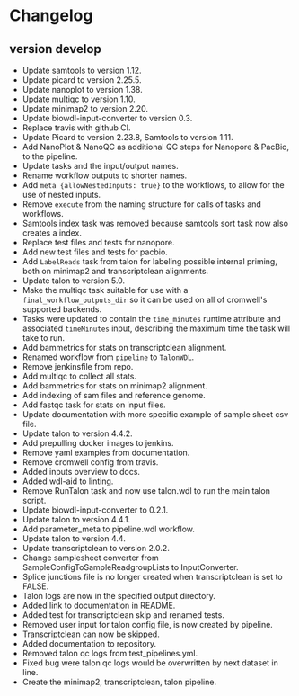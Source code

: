 Changelog
==========

<!--
Newest changes should be on top.

This document is user facing. Please word the changes in such a way
that users understand how the changes affect the new version.
-->

version develop
---------------------------
+ Update samtools to version 1.12.
+ Update picard to version 2.25.5.
+ Update nanoplot to version 1.38.
+ Update multiqc to version 1.10.
+ Update minimap2 to version 2.20.
+ Update biowdl-input-converter to version 0.3.
+ Replace travis with github CI.
+ Update Picard to version 2.23.8, Samtools to version 1.11.
+ Add NanoPlot & NanoQC as additional QC steps for Nanopore & PacBio, to
  the pipeline.
+ Update tasks and the input/output names.
+ Rename workflow outputs to shorter names.
+ Add `meta {allowNestedInputs: true}` to the workflows, to allow for the use
  of nested inputs.
+ Remove `execute` from the naming structure for calls of tasks and workflows.
+ Samtools index task was removed because samtools sort task now also creates
  a index.
+ Replace test files and tests for nanopore.
+ Add new test files and tests for pacbio.
+ Add `LabelReads` task from talon for labeling possible internal priming,
  both on minimap2 and transcriptclean alignments.
+ Update talon to version 5.0.
+ Make the multiqc task suitable for use with a `final_workflow_outputs_dir`
  so it can be used on all of cromwell's supported backends.
+ Tasks were updated to contain the `time_minutes` runtime attribute and
  associated `timeMinutes` input, describing the maximum time the task will
  take to run.
+ Add bammetrics for stats on transcriptclean alignment.
+ Renamed workflow from `pipeline` to `TalonWDL`.
+ Remove jenkinsfile from repo.
+ Add multiqc to collect all stats.
+ Add bammetrics for stats on minimap2 alignment.
+ Add indexing of sam files and reference genome.
+ Add fastqc task for stats on input files.
+ Update documentation with more specific example of sample sheet csv file.
+ Update talon to version 4.4.2.
+ Add prepulling docker images to jenkins.
+ Remove yaml examples from documentation.
+ Remove cromwell config from travis.
+ Added inputs overview to docs.
+ Added wdl-aid to linting.
+ Remove RunTalon task and now use talon.wdl to run the main talon script.
+ Update biowdl-input-converter to 0.2.1.
+ Update talon to version 4.4.1.
+ Add parameter_meta to pipeline.wdl workflow.
+ Update talon to version 4.4.
+ Update transcriptclean to version 2.0.2.
+ Change samplesheet converter from SampleConfigToSampleReadgroupLists
  to InputConverter.
+ Splice junctions file is no longer created when transcriptclean is
  set to FALSE.
+ Talon logs are now in the specified output directory.
+ Added link to documentation in README.
+ Added test for transcriptclean skip and renamed tests.
+ Removed user input for talon config file, is now created by pipeline.
+ Transcriptclean can now be skipped.
+ Added documentation to repository.
+ Removed talon qc logs from test_pipelines.yml.
+ Fixed bug were talon qc logs would be overwritten by next dataset in line.
+ Create the minimap2, transcriptclean, talon pipeline.
